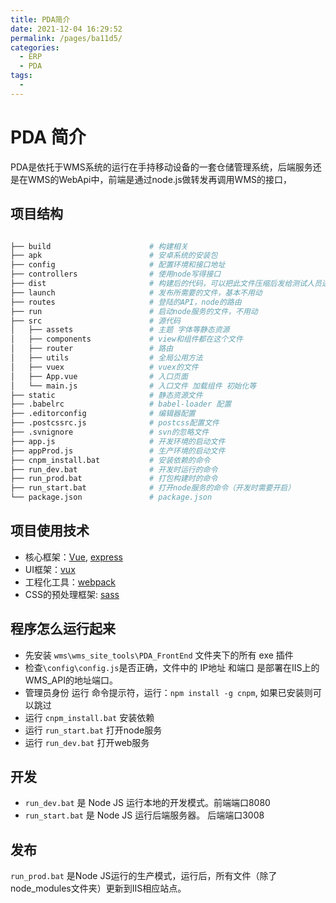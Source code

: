 ```yaml
---
title: PDA简介
date: 2021-12-04 16:29:52
permalink: /pages/ba11d5/
categories:
  - ERP
  - PDA
tags:
  - 
---
```

# PDA 简介
PDA是依托于WMS系统的运行在手持移动设备的一套仓储管理系统，后端服务还是在WMS的WebApi中，前端是通过node.js做转发再调用WMS的接口，


## 项目结构
```bash

├── build                      # 构建相关
├── apk                        # 安卓系统的安装包
├── config                     # 配置环境和接口地址
├── controllers                # 使用node写得接口
├── dist                       # 构建后的代码，可以把此文件压缩后发给测试人员进行测试
├── launch                     # 发布所需要的文件，基本不用动
├── routes                     # 登陆的API，node的路由
├── run                        # 启动node服务的文件，不用动
├── src                        # 源代码
│   ├── assets                 # 主题 字体等静态资源
│   ├── components             # view和组件都在这个文件
│   ├── router                 # 路由
│   ├── utils                  # 全局公用方法
│   ├── vuex                   # vuex的文件
│   ├── App.vue                # 入口页面
│   └── main.js                # 入口文件 加载组件 初始化等
├── static                     # 静态资源文件
├── .babelrc                   # babel-loader 配置
├── .editorconfig              # 编辑器配置
├── .postcssrc.js              # postcss配置文件
├── .svnignore                 # svn的忽略文件
├── app.js                     # 开发环境的启动文件
├── appProd.js                 # 生产环境的启动文件
├── cnpm_install.bat           # 安装依赖的命令
├── run_dev.bat                # 开发时运行的命令
├── run_prod.bat               # 打包构建时的命令
├── run_start.bat              # 打开node服务的命令（开发时需要开启）
└── package.json               # package.json

```

## 项目使用技术
+ 核心框架：[Vue](https://cn.vuejs.org/v2/guide/), [express](https://www.expressjs.com.cn/)
+ UI框架：[vux](https://doc.vux.li/zh-CN/)
+ 工程化工具：[webpack](https://webpack.docschina.org/concepts/)
+ CSS的预处理框架: [sass](http://sass.bootcss.com/)


## 程序怎么运行起来

+ 先安装 `wms\wms_site_tools\PDA_FrontEnd` 文件夹下的所有 exe 插件
+ 检查`\config\config.js`是否正确，文件中的 IP地址 和端口 是部署在IIS上的WMS_API的地址端口。
+ 管理员身份 运行 命令提示符，运行：`npm install -g cnpm`, 如果已安装则可以跳过
+ 运行 `cnpm_install.bat` 安装依赖
+ 运行 `run_start.bat` 打开node服务
+ 运行 `run_dev.bat` 打开web服务

## 开发
+ `run_dev.bat` 是 Node JS 运行本地的开发模式。前端端口8080
+ `run_start.bat` 是 Node JS 运行后端服务器。  后端端口3008

## 发布
`run_prod.bat` 是Node JS运行的生产模式，运行后，所有文件（除了node_modules文件夹）更新到IIS相应站点。



